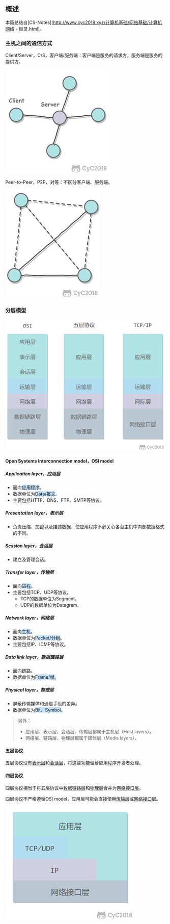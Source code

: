 ## 概述

本篇总结自[CS-Notes](http://www.cyc2018.xyz/计算机基础/网络基础/计算机网络 - 目录.html)。

### 主机之间的通信方式

Client/Server，C/S，客户端/服务端：客户端是服务的请求方，服务端是服务的提供方。

![](../images/4/client_server.jpg)

Peer-to-Peer，P2P，对等：不区分客户端、服务端。

![](../images/4/p2p.jpg)

### 分层模型

![](../images/4/layer_model.png)

#### Open Systems Interconnection model，OSI model

##### Application layer，应用层

- 面向<span style=background:#c2e2ff>应用程序</span>。
- 数据单位为<span style=background:#c2e2ff>Data/报文</span>。
- 主要包括HTTP、DNS、FTP、SMTP等协议。

##### Presentation layer，表示层

- 负责压缩、加密以及描述数据，使应用程序不必关心各台主机中内部数据格式的不同。

##### Session layer，会话层 

- 建立及管理会话。

##### Transfer layer，传输层

- 面向<span style=background:#c2e2ff>进程</span>。
- 主要包括TCP、UDP等协议。
  - TCP的数据单位为Segment。
  - UDP的数据单位为Datagram。

##### Network layer，网络层

- 面向<span style=background:#c2e2ff>主机</span>。
- 数据单位为<span style=background:#c2e2ff>Packet/分组</span>。
- 主要包括IP、ICMP等协议。

##### Data link layer，数据链路层

- 面向链路。
- 数据单位为<span style=background:#c2e2ff>Frame/帧</span>。

##### Physical layer，物理层

- 屏蔽传输媒体和通信手段的差异。
- 数据单位为<span style=background:#c2e2ff>Bit，Symbol</span>。

> 另外：
>
> - 应用层、表示层、会话层、传输层都属于主机层（Host layers）。
> - 网络层、链路层、物理层都属于媒体层（Media layers）。

#### 五层协议

五层协议没有<u>表示层</u>和<u>会话层</u>，将这些功能留给应用程序开发者处理。

#### 四层协议

四层协议相当于将五层协议中<u>数据链路层</u>和<u>物理层</u>合并为<u>网络接口层</u>。

四层协议不严格遵循OSI model，应用层可能会直接使用<u>传输层</u>或<u>网络接口层</u>。

![](../images/4/TCP_IP.png)


